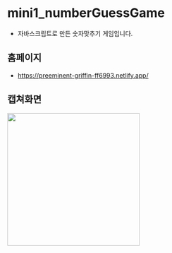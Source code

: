 # mini1_numberGuessGame
- 자바스크립트로 만든 숫자맞추기 게임입니다. 
## 홈페이지
- https://preeminent-griffin-ff6993.netlify.app/
## 캡쳐화면
<img src="https://github.com/YOUNGEUN100/mini1_numberGuessGame/assets/121986519/107c8ac8-82e6-435a-b35c-e69fc03b9dad" width="300px">


